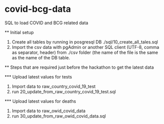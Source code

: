 # covid-bcg-data
SQL to load COVID and BCG related data

** Initial setup
1. Create all tables by running in posgresql DB ./sql/10_create_all_tales.sql
2. Import the csv data with pgAdmin or another SQL client (UTF-8, comma as separator, header) from ./csv folder (the name of the file is the same as the name of the DB table.

** Steps that are required just before the hackathon to get the latest data

*** Upload latest values for tests
1. Import data to raw_country_covid_19_test
2. run 20_update_from_raw_country_covid_19_test.sql

*** Upload latest values for deaths
1. Import data to raw_owid_covid_data
2. run 30_update_from_raw_owid_covid_data.sql


